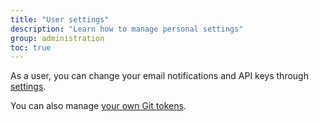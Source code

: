 ```yaml
---
title: "User settings"
description: "Learn how to manage personal settings"
group: administration
toc: true
---
```


As a user, you can change your email notifications and API keys through [settings]({{site.baseurl}}/docs/administration/user-self-management/user-settings/).

You can also manage [your own Git tokens]({{site.baseurl}}/docs/administration/user-self-management/manage-pats/).


